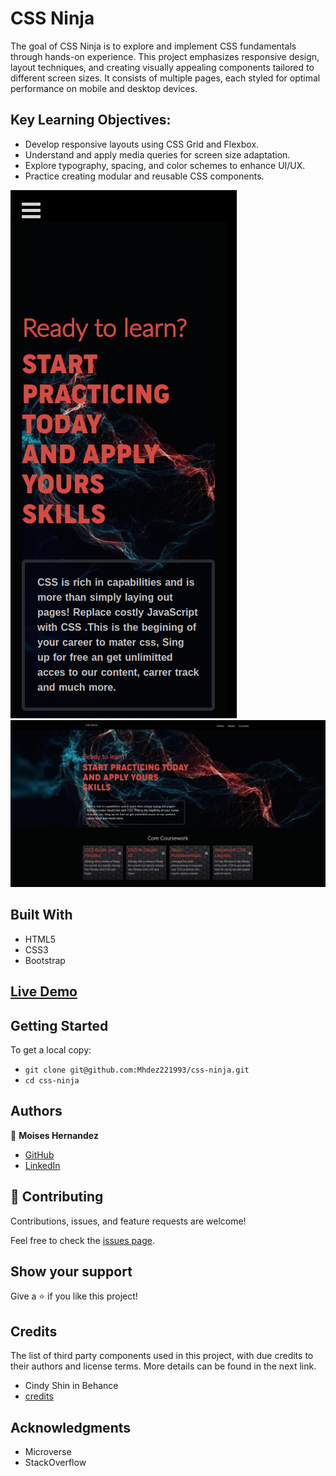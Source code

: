 # CSS Ninja

The goal of CSS Ninja is to explore and implement CSS fundamentals through hands-on experience. This project emphasizes responsive design, layout techniques, and creating visually appealing components tailored to different screen sizes. It consists of multiple pages, each styled for optimal performance on mobile and desktop devices.

## Key Learning Objectives:

- Develop responsive layouts using CSS Grid and Flexbox.
- Understand and apply media queries for screen size adaptation.
- Explore typography, spacing, and color schemes to enhance UI/UX.
- Practice creating modular and reusable CSS components.

![screenshot](./images/cssNinjaMobile.png)
![screenshot](./images/cssNinjadesktop.png)

## Built With

- HTML5
- CSS3
- Bootstrap

## [Live Demo](https://mhdez221993.github.io/css-ninja/)


## Getting Started

To get a local copy:

- `git clone git@github.com:Mhdez221993/css-ninja.git`
- `cd css-ninja`

## Authors


👤 **Moises Hernandez**

- [GitHub](https://github.com/Mhdez221993)
- [LinkedIn](https://www.linkedin.com/in/moises-hernandez-9bbb17145/)

## 🤝 Contributing

Contributions, issues, and feature requests are welcome!

Feel free to check the [issues page](../../issues/).

## Show your support

Give a ⭐️ if you like this project!

## Credits

The list of third party components used in this project, with due credits to their authors and license terms. More details can be found in the next link.

- Cindy Shin in Behance
- [credits](https://www.behance.net/gallery/29845175/CC-Global-Summit-2015)


## Acknowledgments

- Microverse
- StackOverflow
